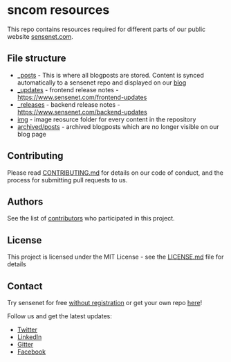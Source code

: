 # sncom resources

This repo contains resources required for different parts of our public website [sensenet.com](https://www.sensenet.com/).


## File structure
 - [_posts](_posts) - This is where all blogposts are stored. Content is synced automatically to a sensenet repo and displayed on our [blog](https://www.sensenet.com/blog)
 - [_updates](_updates) - frontend release notes - https://www.sensenet.com/frontend-updates
 - [_releases](_releases) - backend release notes - https://www.sensenet.com/backend-updates
 - [img](img) - image reosurce folder for every content in the repository
 - [archived/posts](archived/posts) - archived blogposts which are no longer visible on our blog page
 

## Contributing

Please read [CONTRIBUTING.md](CONTRIBUTING.md) for details on our code of conduct, and the process for submitting pull requests to us.

## Authors 
See the list of [contributors](https://github.com/SenseNet/sensenet.github.io/graphs/contributors) who participated in this project.

## License

This project is licensed under the MIT License - see the [LICENSE.md](https://github.com/SenseNet/sensenet.github.io/blob/master/LICENSE) file for details

## Contact

Try sensenet for free [without registration](https://www.sensenet.com/tryit) or get your own repo [here](https://is.sensenet.com/Account/Registration?returnUrl=%2Fconnect%2Fauthorize%2Fcallback%3Fclient_id%3Dspa%26redirect_uri%3Dhttps%253A%252F%252Fprofile.sensenet.com%252Fauthentication%252Fcallback%26response_type%3Dcode%26scope%3Dopenid%2520profile%2520sensenet%26state%3D9862b5d62fcf46e89e7dcacdef09cd63%26code_challenge%3D19ptdK2jFNi1D4VJ4jSNvdqE2zplhmIwa3ujGb1fGUk%26code_challenge_method%3DS256%26response_mode%3Dquery%26snrepo%3Dhttps%253A%252F%252Fsnover.service.sensenet.com)!

Follow us and get the latest updates:
 - [Twitter](https://twitter.com/sensenet)
 - [LinkedIn](https://www.linkedin.com/company/sense-net-inc)
 - [Gitter](https://gitter.im/SenseNet/sensenet)
 - [Facebook](https://www.facebook.com/sensenetcsp/)
  
